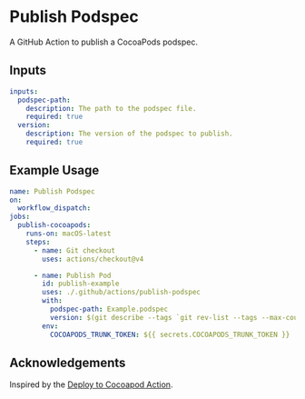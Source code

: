 # Publish Podspec

A GitHub Action to publish a CocoaPods podspec.

## Inputs

```yaml
inputs:
  podspec-path:
    description: The path to the podspec file.
    required: true
  version:
    description: The version of the podspec to publish.
    required: true
```

## Example Usage

```yaml
name: Publish Podspec
on:
  workflow_dispatch:
jobs:
  publish-cocoapods:
    runs-on: macOS-latest
    steps:
      - name: Git checkout
        uses: actions/checkout@v4

      - name: Publish Pod
        id: publish-example
        uses: ./.github/actions/publish-podspec
        with:
          podspec-path: Example.podspec
          version: $(git describe --tags `git rev-list --tags --max-count=1`)
        env:
          COCOAPODS_TRUNK_TOKEN: ${{ secrets.COCOAPODS_TRUNK_TOKEN }}
```

## Acknowledgements

Inspired by the [Deploy to Cocoapod Action](https://github.com/michaelhenry/deploy-to-cocoapods-github-action).
